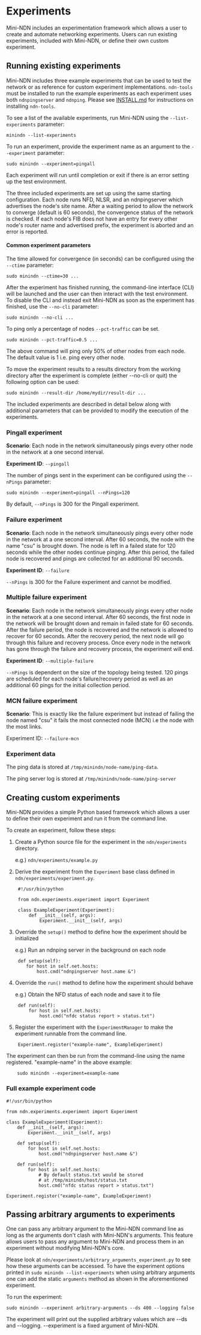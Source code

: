 Experiments
===========

Mini-NDN includes an experimentation framework which allows a user to create and automate
networking experiments. Users can run existing experiments, included with Mini-NDN, or define
their own custom experiment.

## Running existing experiments

Mini-NDN includes three example experiments that can be used to test the network or as reference
for custom experiment implementations. `ndn-tools` must be installed to run the example
experiments as each experiment uses both `ndnpingserver` and `ndnping`. Please see
[INSTALL.md](../INSTALL.md) for instructions on installing `ndn-tools`.

To see a list of the available experiments, run Mini-NDN using the `--list-experiments` parameter:

    minindn --list-experiments

To run an experiment, provide the experiment name as an argument to the `--experiment` parameter:

    sudo minindn --experiment=pingall

Each experiment will run until completion or exit if there is an error setting up the
test environment.

The three included experiments are set up using the same starting
configuration. Each node runs NFD, NLSR, and an ndnpingserver which advertises the node's
site name. After a waiting period to allow the network to converge (default is 60 seconds),
the convergence status of the network is checked. If each node's FIB does not have an entry
for every other node's router name and advertised prefix, the experiment is aborted and an error
is reported.

#### Common experiment parameters

The time allowed for convergence (in seconds) can be configured using the `--ctime` parameter:

    sudo minindn --ctime=30 ...

After the experiment has finished running, the command-line interface (CLI) will be launched and the
user can then interact with the test environment. To disable the CLI and instead exit Mini-NDN
as soon as the experiment has finished, use the `--no-cli` parameter:

    sudo minindn --no-cli ...

To ping only a percentage of nodes `--pct-traffic` can be set.

    sudo minindn --pct-traffic=0.5 ...

The above command will ping only 50% of other nodes from each node.
The default value is 1 i.e. ping every other node.

To move the experiment results to a results directory from the working directory
after the experiment is complete (either --no-cli or quit) the following option
can be used:

    sudo minindn --result-dir /home/mydir/result-dir ...

The included experiments are described in detail below along with additional
parameters that can be provided to modify the execution of the experiments.

### Pingall experiment

**Scenario**: Each node in the network simultaneously pings every other node in the network at a
one second interval.

**Experiment ID**: `--pingall`

The number of pings sent in the experiment can be configured using the `--nPings` parameter:

    sudo minindn --experiment=pingall --nPings=120

By default, `--nPings` is 300 for the Pingall experiment.

### Failure experiment

**Scenario**: Each node in the network simultaneously pings every other node in the network at a
one second interval. After 60 seconds, the node with the name "csu" is brought down. The node is
left in a failed state for 120 seconds while the other nodes continue pinging. After this period,
the failed node is recovered and pings are collected for an additional 90 seconds.

**Experiment ID**: `--failure`

`--nPings` is 300 for the Failure experiment and cannot be modified.

### Multiple failure experiment

**Scenario**: Each node in the network simultaneously pings every other node in the network at a
one second interval. After 60 seconds, the first node in the network will be brought down and remain
in failed state for 60 seconds. After the failure period, the node is recovered and the network
is allowed to recover for 60 seconds. After the recovery period, the next node will go through this
failure and recovery process. Once every node in the network has gone through the failure and
recovery process, the experiment will end.

**Experiment ID**: `--multiple-failure`

`--nPings` is dependent on the size of the topology being tested. 120 pings are scheduled for
each node's failure/recovery period as well as an additional 60 pings for the initial collection
period.

### MCN failure experiment

**Scenario**: This is exactly like the failure experiment but instead of failing the node named "csu" it fails the most connected node (MCN) i.e the node with the most links.

Experiment ID: `--failure-mcn`

### Experiment data

The ping data is stored at `/tmp/minindn/node-name/ping-data`.

The ping server log is stored at `/tmp/minindn/node-name/ping-server`

## Creating custom experiments

Mini-NDN provides a simple Python based framework which allows a user to define their own experiment
and run it from the command line.

To create an experiment, follow these steps:

1. Create a Python source file for the experiment in the `ndn/experiments` directory.

   e.g.) `ndn/experiments/example.py`

2. Derive the experiment from the `Experiment` base class defined in
   `ndn/experiments/experiment.py`.

        #!/usr/bin/python

        from ndn.experiments.experiment import Experiment

        class ExampleExperiment(Experiment):
            def __init__(self, args):
                Experiment.__init__(self, args)

3. Override the `setup()` method to define how the experiment should be initialized

   e.g.) Run an ndnping server in the background on each node

        def setup(self):
           for host in self.net.hosts:
               host.cmd("ndnpingserver host.name &")


4. Override the `run()` method to define how the experiment should behave

    e.g.) Obtain the NFD status of each node and save it to file

        def run(self):
            for host in self.net.hosts:
                host.cmd("nfdc status report > status.txt")

5. Register the experiment with the `ExperimentManager` to make the experiment runnable from the
command line.

        Experiment.register("example-name", ExampleExperiment)

The experiment can then be run from the command-line using the name registered.
"example-name" in the above example:

        sudo minindn --experiment=example-name

### Full example experiment code

    #!/usr/bin/python

    from ndn.experiments.experiment import Experiment

    class ExampleExperiment(Experiment):
        def __init__(self, args):
            Experiment.__init__(self, args)

        def setup(self):
            for host in self.net.hosts:
                host.cmd("ndnpingserver host.name &")

        def run(self):
            for host in self.net.hosts:
                # By default status.txt would be stored
                # at /tmp/minindn/host/status.txt
                host.cmd("nfdc status report > status.txt")

    Experiment.register("example-name", ExampleExperiment)

## Passing arbitrary arguments to experiments

One can pass any arbitrary argument to the Mini-NDN command line
as long as the arguments don't clash with Mini-NDN's arguments.
This feature allows users to pass any argument to Mini-NDN and process
them in an experiment without modifying Mini-NDN's core.

Please look at `ndn/experiments/arbitrary_arguments_experiment.py`
to see how these arguments can be accessed. To have the experiment
options printed in `sudo minindn --list-experiments` when using
arbitrary arguments one can add the static `arguments` method as
shown in the aforementioned experiment.

To run the experiment:

    sudo minindn --experiment arbitrary-arguments --ds 400 --logging false

The experiment will print out the supplied arbitrary values which are --ds
and --logging. --experiment is a fixed argument of Mini-NDN.